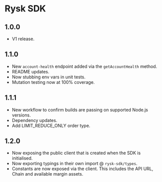 # Rysk SDK

## 1.0.0

- V1 release.

## 1.1.0

- New `account-health` endpoint added via the `getAccountHealth` method.
- README updates.
- Now stubbing env vars in unit tests.
- Mutation testing now at 100% coverage.

## 1.1.1

- New workflow to confirm builds are passing on supported Node.js versions.
- Dependency updates.
- Add LIMIT_REDUCE_ONLY order type.

## 1.2.0

- Now exposing the public client that is created when the SDK is initialised.
- Now exporting typings in their own import @ `rysk-sdk/types`.
- Constants are now exposed via the client. This includes the API URL, Chain and available margin assets.
